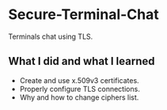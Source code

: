 # Secure-Terminal-Chat

Terminals chat using TLS.

## What I did and what I learned

- Create and use x.509v3 certificates.
- Properly configure TLS connections.
- Why and how to change ciphers list.
